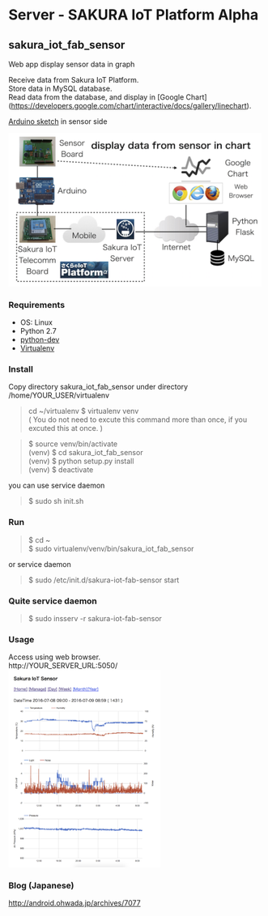 # Server - SAKURA IoT Platform Alpha

## sakura_iot_fab_sensor
Web app display sensor data in graph <br/>

Receive data from Sakura IoT Platform. <br/>
Store data in MySQL database. <br/> 
Read data from the database, and display in [Google Chart]
(https://developers.google.com/chart/interactive/docs/gallery/linechart). <br/>

[Arduino sketch](https://github.com/ohwada/sakura_iot_alpha/tree/master/arduino/sakura_iot_fab_sensor) in sensor side <br/>

<img src="https://github.com/ohwada/sakura_iot_alpha/blob/master/docs/sakura_iot_fab_sensor_system.png" width="500" />

### Requirements
- OS: Linux <br/>
- Python 2.7 <br/>
- [python-dev](https://packages.debian.org/jessie/python-dev) <br/>
- [Virtualenv](https://virtualenv.readthedocs.org/en/latest/) <br/>

### Install
Copy directory sakura_iot_fab_sensor under directory /home/YOUR_USER/virtualenv

> cd ~/virtualenv
> $ virtualenv venv <br/>
( You do not need to excute this command more than once, if you excuted this at once. ) <br/>

> $ source venv/bin/activate <br/>
(venv) $ cd  sakura_iot_fab_sensor <br/>
(venv) $ python setup.py install <br/>
(venv) $ deactivate <br/>

you can use service daemon <br/>
> $ sudo sh init.sh <br/>

### Run
> $ cd ~<br/>
$ sudo virtualenv/venv/bin/sakura_iot_fab_sensor <br/>

or service daemon <br/>
> $ sudo /etc/init.d/sakura-iot-fab-sensor start <br/>

### Quite service daemon
> $ sudo insserv -r sakura-iot-fab-sensor

### Usage
Access using web browser. <br/>
http://YOUR_SERVER_URL:5050/ <br/>
<img src="https://github.com/ohwada/sakura_iot_alpha/blob/master/docs/graph_whole.png" width="300" />

### Blog (Japanese)
http://android.ohwada.jp/archives/7077
